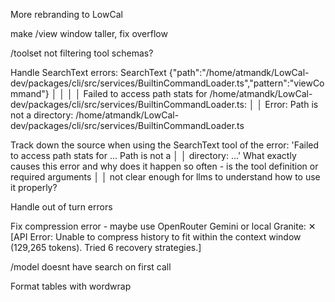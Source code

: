 More rebranding to LowCal 

make /view window taller, fix overflow

/toolset not filtering tool schemas?

Handle SearchText errors:
 SearchText {"path":"/home/atmandk/LowCal-dev/packages/cli/src/services/BuiltinCommandLoader.ts","pattern":"viewCommand"}  │
 │                                                                                                                              │
 │    Failed to access path stats for /home/atmandk/LowCal-dev/packages/cli/src/services/BuiltinCommandLoader.ts:               │
 │    Error: Path is not a directory: /home/atmandk/LowCal-dev/packages/cli/src/services/BuiltinCommandLoader.ts 

Track down the source when using the SearchText tool of the error: 'Failed to access path stats for ... Path is not a          │
│    directory: ...'  What exactly causes this error and why does it happen so often - is the tool definition or required arguments │
│     not clear enough for llms to understand how to use it properly?


Handle out of turn errors

Fix compression error - maybe use OpenRouter Gemini or local Granite: ✕ [API Error: Unable to compress history to fit within the context window (129,265 tokens). Tried 6 recovery strategies.]

/model doesnt have search on first call

Format tables with wordwrap

 
